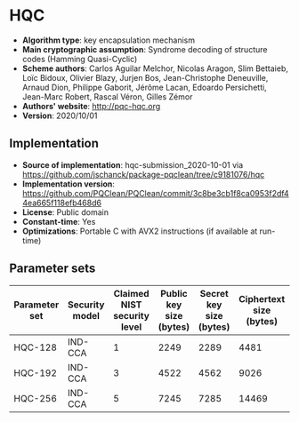 HQC
===

- **Algorithm type**: key encapsulation mechanism
- **Main cryptographic assumption**: Syndrome decoding of structure codes (Hamming Quasi-Cyclic)
- **Scheme authors**: Carlos Aguilar Melchor, Nicolas Aragon, Slim Bettaieb, Loïc Bidoux, Olivier Blazy, Jurjen Bos, Jean-Christophe Deneuville, Arnaud Dion, Philippe Gaborit, Jérôme Lacan, Edoardo Persichetti, Jean-Marc Robert, Rascal Véron, Gilles Zémor
- **Authors' website**: http://pqc-hqc.org
- **Version**: 2020/10/01

Implementation
--------------

- **Source of implementation**: hqc-submission_2020-10-01 via https://github.com/jschanck/package-pqclean/tree/c9181076/hqc
- **Implementation version**: https://github.com/PQClean/PQClean/commit/3c8be3cb1f8ca0953f2df44ea665f118efb468d6
- **License**: Public domain
- **Constant-time**: Yes
- **Optimizations**: Portable C with AVX2 instructions (if available at run-time)

Parameter sets
--------------

| Parameter set | Security model | Claimed NIST security level | Public key size (bytes) | Secret key size (bytes) | Ciphertext size (bytes) | Shared secret size (bytes) |
|---------------|----------------|-----------------------------|-------------------------|-------------------------|-------------------------|----------------------------|
| HQC-128       | IND-CCA        | 1                           | 2249                    | 2289                    | 4481                    | 64                         |
| HQC-192       | IND-CCA        | 3                           | 4522                    | 4562                    | 9026                    | 64                         |
| HQC-256       | IND-CCA        | 5                           | 7245                    | 7285                    | 14469                   | 64                         |